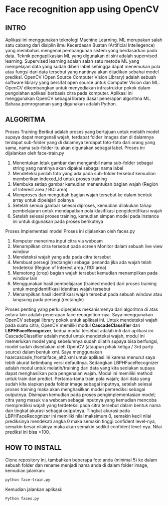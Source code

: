 # Face recognition app using OpenCV

## INTRO
<p style="align: justify">Aplikasi ini menggunakan teknologi Machine Learning. ML merupakan salah satu cabang dari disiplin ilmu Kecerdasan Buatan (Artificial Intellegence) yang membahas mengenai pembangunan sistem yang berdasarkan pada data. Teknik pengaplikasian ML yang digunakan di sini adalah supervised learning. Supervised learning adalah salah satu metode ML yang mempelajari data yang sudah diberi label sehingga dapat menemukan pola atau fungsi dari data tersebut yang nantinya akan dijadikan sebahai model prediksi.
OpenCV (Open Source Computer Vision Library) adalah sebuah software library yang bersifat open source untuk Computer Vision dan ML. OpenCV dikembangkan untuk menyediakan infrastruktur pokok dalam pengolahan aplikasi berbasis citra pada komputer. Aplikasi ini menggunakan OpenCV sebagai library dasar penerapan algoritma ML.
Bahasa pemrograman yang digunakan adalah Python.</p>

## ALGORITMA
Proses Training
Berikut adalah proses yang bertujuan untuk melatih model supaya dapat mengenali wajah, terdapat folder images dan di dalamnya terdapat sub-folder yang di dalamnya terdapat foto-foto dari orang yang sama, nama sub-folder itu akan digunakan sebagai label. Proses ini dijalankan oleh face-train.py
1.	Menentukan letak gambar dan mengambil nama sub-folder sebagai string yang nantinya akan dipakai sebagai nama label
2.	Mendeteksi jumlah foto yang ada pada sub-folder tersebut kemudian memberikan indexed_id untuk proses training
3.	Membuka setiap gambar kemudian menentukan bagian wajah (Region of Interest area / ROI area)
4.	Memproses dan mengubah bagian wajah tersebut ke dalam bentuk array untuk dipelajari polanya
5.	Setelah semua gambar selesai diproses, kemudian dilakukan tahap pembelajaran untuk mendapatkan pola klasifikasi pengidentifikasi wajah
6.	Setelah selesai proses training, kemudian simpan model pada instance ini untuk digunakan pada proses berikutnya
	
Proses Implementasi model
Proses ini dijalankan oleh faces.py
1.	Komputer menerima input citra via webcam
2.	Menampilkan citra tersebut pada screen Monitor dalam sebuah live view window
3.	Mendeteksi wajah yang ada pada citra tersebut
4.	Membuat persegi (rectangle) sebagai penanda jika ada wajah telah terdeteksi (Region of Interest area / ROI area)
5.	Memotong (crop) bagian wajah tersebut kemudian menampilkan pada window lain
6.	Menggunakan hasil pembelajaran (trained model) dari proses training untuk mengidentifikasi identitas wajah tersebut
7.	Menampilkan hasil identifikasi wajah tersebut pada sebuah window atau langsung pada persegi (rectangle)

<p style="align: justify">Proses penting yang perlu diperjelas mekanismenya dari algoritma di atas antara lain adalah penerapan face recognition-nya. Saya menggunakan OpenCV sebagai library pokok untuk aplikasi ini. Untuk mendeteksi wajah pada suatu citra, OpenCV memiliki modul <strong>CascadeClassifier</strong> dan <strong>LBPHFaceRecognizer</strong>, kedua modul tersebut adalah inti dari aplikasi ini. CascadeClassifier adalah modul untuk mendeteksi wajah, modul ini memerlukan model yang sebelumnya sudah dilatih supaya bisa berfungsi, model sudah disediakan oleh OpenCV (ataupun pihak ketiga / 3rd party source) dalam bentuk xml. Saya menggunakan haarcascade_frontalface_alt2.xml untuk aplikasi ini karena menurut saya lebih akurat ketimbang versi defaultnya. Sedangkan LBPHFaceRecognizer adalah modul untuk melatih/training dari data yang kita sediakan supaya dapat menghasilkan pola pengenalan wajah. Modul ini memiliki method untuk train dan predict. Pertama-tama train pola wajah; dari data yang sudah kita siapkan pada folder image sebagai inputnya, setelah selesai proses training maka akan menghasilkan model pemrediksi sebagai outputnya. Disimpan kemudian pada proses pengimplementasian model; citra yang masuk via webcam sebagai inputnya yang kemudian mencoba memprediksi wajah yang terdeteksi pada citra tersebut dalam bentuk nama dan tingkat akurasi sebagai outputnya. Tingkat akurasi pada LBPHFaceRecognizer ini memiliki nilai maksimum 0, semakin kecil nilai prediksinya mendekati angka 0 maka semakin tinggi confident level-nya, semakin besar nilainya maka akan semakin sedikit confident level-nya. Nilai prediksi ini bisa >100.</p>

## HOW TO INSTALL
Clone repository ini, tambahkan beberapa foto anda (minimal 5) ke dalam sebuah folder dan rename menjadi nama anda di dalam folder image, kemudian jalankan:
```sh
python face-train.py
```

Kemudian jalankan aplikasi:
```sh
Python faces.py
```